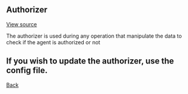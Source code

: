 ## Authorizer

[View source](https://github.com/railken/lara-ore-config/blob/master/src/Config/ConfigAuthorizer.php)

The authorizer is used during any operation that manipulate the data to check if the agent is authorized or not

If you wish to update the authorizer, use the config file.
---
[Back](index.md)